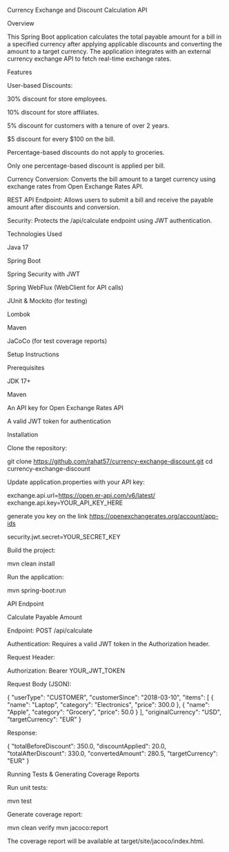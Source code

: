 Currency Exchange and Discount Calculation API

Overview

This Spring Boot application calculates the total payable amount for a bill in a specified currency after applying applicable discounts and converting the amount to a target currency. The application integrates with an external currency exchange API to fetch real-time exchange rates.

Features

User-based Discounts:

30% discount for store employees.

10% discount for store affiliates.

5% discount for customers with a tenure of over 2 years.

$5 discount for every $100 on the bill.

Percentage-based discounts do not apply to groceries.

Only one percentage-based discount is applied per bill.

Currency Conversion: Converts the bill amount to a target currency using exchange rates from Open Exchange Rates API.

REST API Endpoint: Allows users to submit a bill and receive the payable amount after discounts and conversion.

Security: Protects the /api/calculate endpoint using JWT authentication.

Technologies Used

Java 17

Spring Boot

Spring Security with JWT

Spring WebFlux (WebClient for API calls)

JUnit & Mockito (for testing)

Lombok

Maven

JaCoCo (for test coverage reports)

Setup Instructions

Prerequisites

JDK 17+

Maven

An API key for Open Exchange Rates API

A valid JWT token for authentication

Installation

Clone the repository:

git clone https://github.com/rahat57/currency-exchange-discount.git
cd currency-exchange-discount

Update application.properties with your API key:

exchange.api.url=https://open.er-api.com/v6/latest/
exchange.api.key=YOUR_API_KEY_HERE

generate you key on the link https://openexchangerates.org/account/app-ids

security.jwt.secret=YOUR_SECRET_KEY

Build the project:

mvn clean install

Run the application:

mvn spring-boot:run

API Endpoint

Calculate Payable Amount

Endpoint: POST /api/calculate

Authentication: Requires a valid JWT token in the Authorization header.

Request Header:

Authorization: Bearer YOUR_JWT_TOKEN

Request Body (JSON):

{
  "userType": "CUSTOMER",
  "customerSince": "2018-03-10",
  "items": [
    { "name": "Laptop", "category": "Electronics", "price": 300.0 },
    { "name": "Apple", "category": "Grocery", "price": 50.0 }
  ],
  "originalCurrency": "USD",
  "targetCurrency": "EUR"
}

Response:

{
  "totalBeforeDiscount": 350.0,
  "discountApplied": 20.0,
  "totalAfterDiscount": 330.0,
  "convertedAmount": 280.5,
  "targetCurrency": "EUR"
}

Running Tests & Generating Coverage Reports

Run unit tests:

mvn test

Generate coverage report:

mvn clean verify
mvn jacoco:report

The coverage report will be available at target/site/jacoco/index.html.
